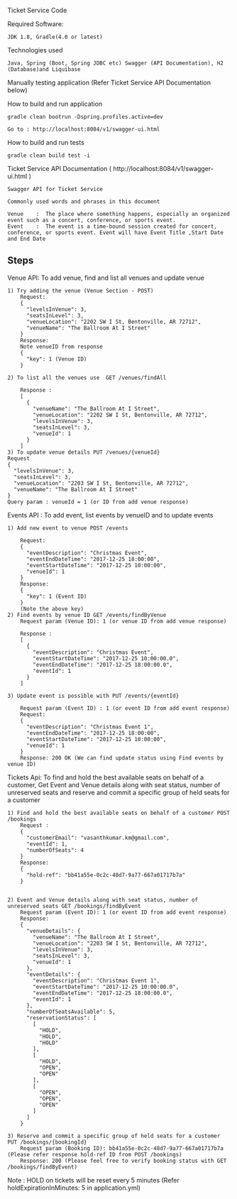 
Ticket Service Code

Required Software:

	JDK 1.8, Gradle(4.0 or latest)

Technologies used 

	Java, Spring (Boot, Spring JDBC etc) Swagger (API Documentation), H2 (Database)and Liquibase 

Manually testing application (Refer Ticket Service API Documentation below)

How to build and run application

	gradle clean bootrun -Dspring.profiles.active=dev

	Go to : http://localhost:8084/v1/swagger-ui.html

How to build and run tests

	gradle clean build test -i

Ticket Service API Documentation ( http://localhost:8084/v1/swagger-ui.html )

	Swagger API for Ticket Service

	Commonly used words and phrases in this document 

	Venue	 :	The place where something happens, especially an organized event such as a concert, conference, or sports event.
	Event	 :	The event is a time-bound session created for concert, conference, or sports event. Event will have Event Title ,Start Date and End Date

Steps
----------------------------------------------------------------------------------------------
Venue API:  To add venue, find and list all venues and update venue

	1) Try adding the venue (Venue Section - POST)
		Request:
		{
		  "levelsInVenue": 3,
		  "seatsInLevel": 3,
		  "venueLocation": "2202 SW I St, Bentonville, AR 72712",
		  "venueName": "The Ballroom At I Street"
		}
		Response: 
		Note venueID from response 
		{
		  "key": 1 (Venue ID)
		}

	2) To list all the venues use  GET /venues/findAll 

		Response :
		[
		  {
		    "venueName": "The Ballroom At I Street",
		    "venueLocation": "2202 SW I St, Bentonville, AR 72712",
		    "levelsInVenue": 3,
		    "seatsInLevel": 3,
		    "venueId": 1
		  }
		]
	3) To update venue details PUT /venues/{venueId}
	Request
	{
	  "levelsInVenue": 3,
	  "seatsInLevel": 3,
	  "venueLocation": "2203 SW I St, Bentonville, AR 72712",
	  "venueName": "The Ballroom At I Street"
	}
	Query param : venueId = 1 (or ID from add venue response)
	

Events API : To add event, list events by venueID and to update events

	1) Add new event to venue POST /events
		
		Request:
		{
		  "eventDescription": "Christmas Event",
		  "eventEndDateTime": "2017-12-25 18:00:00",
		  "eventStartDateTime": "2017-12-25 10:00:00",
		  "venueId": 1
		}
		Response:
		{
		  "key": 1 (Event ID)
		}
		(Note the above key)
	2) Find events by venue ID GET /events/findByVenue
		Request param (Venue ID): 1 (or venue ID from add venue response)
		
		Response :
		[
		  {
		    "eventDescription": "Christmas Event",
		    "eventStartDateTime": "2017-12-25 10:00:00.0",
		    "eventEndDateTime": "2017-12-25 18:00:00.0",
		    "eventId": 1
		  }
		]
	
	3) Update event is possible with PUT /events/{eventId}
		
		Request param (Event ID) : 1 (or event ID from add event response)
		Request:
		{
		  "eventDescription": "Christmas Event 1",
		  "eventEndDateTime": "2017-12-25 18:00:00",
		  "eventStartDateTime": "2017-12-25 10:00:00",
		  "venueId": 1
		}
		Response: 200 OK (We can find update status using Find events by venue ID)
		
Tickets Api: To find and hold the best available seats on behalf of a customer, Get Event and Venue details along with seat status, number of unreserved seats and reserve and commit a specific group of held seats for a customer

	1) Find and hold the best available seats on behalf of a customer POST /bookings
		Request :
		{
		  "customerEmail": "vasanthkumar.km@gmail.com",
		  "eventId": 1,
		  "numberOfSeats": 4
		}
		Response:
		{
		  "hold-ref": "bb41a55e-0c2c-48d7-9a77-667a01717b7a"
		}
		
		
	2) Event and Venue details along with seat status, number of unreserved seats GET /bookings/findByEvent
		Request param (Event ID): 1 (or event ID from add event response)
		Response:
		{
		  "venueDetails": {
		    "venueName": "The Ballroom At I Street",
		    "venueLocation": "2203 SW I St, Bentonville, AR 72712",
		    "levelsInVenue": 3,
		    "seatsInLevel": 3,
		    "venueId": 1
		  },
		  "eventDetails": {
		    "eventDescription": "Christmas Event 1",
		    "eventStartDateTime": "2017-12-25 10:00:00.0",
		    "eventEndDateTime": "2017-12-25 18:00:00.0",
		    "eventId": 1
		  },
		  "numberOfSeatsAvailable": 5,
		  "reservationStatus": [
		    [
		      "HOLD",
		      "HOLD",
		      "HOLD"
		    ],
		    [
		      "HOLD",
		      "OPEN",
		      "OPEN"
		    ],
		    [
		      "OPEN",
		      "OPEN",
		      "OPEN"
		    ]
		  ]
		}
	
	3) Reserve and commit a specific group of held seats for a customer PUT /bookings/{bookingId}
		Request param (Booking ID): bb41a55e-0c2c-48d7-9a77-667a01717b7a (Please refer response hold-ref ID from POST /bookings)
		Response: 200 (Please feel free to verify booking status with GET /bookings/findByEvent)
		
		
Note : HOLD on tickets will be reset every 5 minutes (Refer holdExpirationInMinutes: 5 in application.yml)

